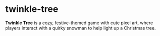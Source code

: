 # twinkle-tree
**Twinkle Tree** is a cozy, festive-themed game with cute pixel art, where players interact with a quirky snowman to help light up a Christmas tree.
